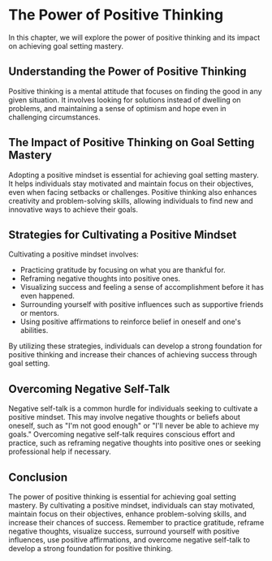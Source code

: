 The Power of Positive Thinking
===========================================================================

In this chapter, we will explore the power of positive thinking and its impact on achieving goal setting mastery.

Understanding the Power of Positive Thinking
--------------------------------------------

Positive thinking is a mental attitude that focuses on finding the good in any given situation. It involves looking for solutions instead of dwelling on problems, and maintaining a sense of optimism and hope even in challenging circumstances.

The Impact of Positive Thinking on Goal Setting Mastery
-------------------------------------------------------

Adopting a positive mindset is essential for achieving goal setting mastery. It helps individuals stay motivated and maintain focus on their objectives, even when facing setbacks or challenges. Positive thinking also enhances creativity and problem-solving skills, allowing individuals to find new and innovative ways to achieve their goals.

Strategies for Cultivating a Positive Mindset
---------------------------------------------

Cultivating a positive mindset involves:

* Practicing gratitude by focusing on what you are thankful for.
* Reframing negative thoughts into positive ones.
* Visualizing success and feeling a sense of accomplishment before it has even happened.
* Surrounding yourself with positive influences such as supportive friends or mentors.
* Using positive affirmations to reinforce belief in oneself and one's abilities.

By utilizing these strategies, individuals can develop a strong foundation for positive thinking and increase their chances of achieving success through goal setting.

Overcoming Negative Self-Talk
-----------------------------

Negative self-talk is a common hurdle for individuals seeking to cultivate a positive mindset. This may involve negative thoughts or beliefs about oneself, such as "I'm not good enough" or "I'll never be able to achieve my goals." Overcoming negative self-talk requires conscious effort and practice, such as reframing negative thoughts into positive ones or seeking professional help if necessary.

Conclusion
----------

The power of positive thinking is essential for achieving goal setting mastery. By cultivating a positive mindset, individuals can stay motivated, maintain focus on their objectives, enhance problem-solving skills, and increase their chances of success. Remember to practice gratitude, reframe negative thoughts, visualize success, surround yourself with positive influences, use positive affirmations, and overcome negative self-talk to develop a strong foundation for positive thinking.
